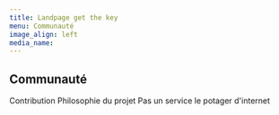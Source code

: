 ```yaml
---
title: Landpage get the key
menu: Communauté
image_align: left
media_name:
---
```


## Communauté

Contribution
Philosophie du projet
Pas un service
le potager d'internet